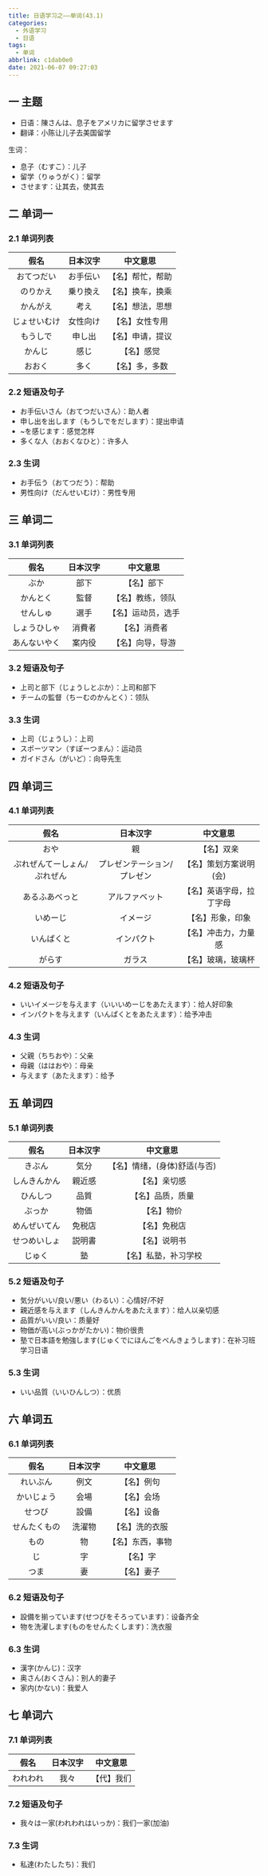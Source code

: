 ```yaml
---
title: 日语学习之——单词(43.1)
categories:
  - 外语学习
  - 日语
tags:
  - 单词
abbrlink: c1dab0e0
date: 2021-06-07 09:27:03
---
```

## 一 主题

* 日语：陳さんは、息子をアメリカに留学させます
* 翻译：小陈让儿子去美国留学

<!--more-->

生词：

* 息子（むすこ）：儿子
* 留学（りゅうがく）：留学
* させます：让其去，使其去

## 二 单词一

### 2.1 单词列表

|     假名     | 日本汉字 |     中文意思     |
| :----------: | :------: | :--------------: |
|  おてつだい  | お手伝い | 【名】帮忙，帮助 |
|   のりかえ   | 乗り換え | 【名】换车，换乘 |
|   かんがえ   |   考え   | 【名】想法，思想 |
| じょせいむけ | 女性向け |  【名】女性专用  |
|   もうしで   |  申し出  | 【名】申请，提议 |
|    かんじ    |   感じ   |    【名】感觉    |
|    おおく    |   多く   |  【名】多，多数  |

### 2.2 短语及句子

* お手伝いさん（おてつだいさん）：助人者
* 申し出を出します（もうしでをだします）：提出申请
* ~を感じます：感觉怎样
* 多くな人（おおくなひと）：许多人

### 2.3 生词

* お手伝う（おてつだう）：帮助
* 男性向け（だんせいむけ）：男性专用

## 三 单词二

### 3.1 单词列表

|     假名     | 日本汉字 |      中文意思      |
| :----------: | :------: | :----------------: |
|     ぶか     |   部下   |     【名】部下     |
|   かんとく   |   監督   |  【名】教练，领队  |
|   せんしゅ   |   選手   | 【名】运动员，选手 |
| しょうひしゃ |  消費者  |    【名】消费者    |
| あんないやく |  案内役  |  【名】向导，导游  |

### 3.2 短语及句子

* 上司と部下（じょうしとぶか）：上司和部下
* チームの監督（ちーむのかんとく）：领队

### 3.3 生词

* 上司（じょうし）：上司
* スポーツマン（すぽーつまん）：运动员
* ガイドさん（がいど）：向导先生

## 四 单词三

### 4.1 单词列表

|            假名             |          日本汉字           |         中文意思         |
| :-------------------------: | :-------------------------: | :----------------------: |
|            おや             |             親              |        【名】双亲        |
| ぷれぜんてーしょん/ぷれぜん | プレゼンテーション/プレゼン |  【名】策划方案说明(会)  |
|       あるふあべっと        |       アルファベット        | 【名】英语字母，拉丁字母 |
|          いめーじ           |          イメージ           |     【名】形象，印象     |
|         いんぱくと          |         インパクト          |   【名】冲击力，力量感   |
|           がらす            |           ガラス            |    【名】玻璃，玻璃杯    |

### 4.2 短语及句子

* いいイメージを与えます（いいいめーじをあたえます）：给人好印象
* インパクトを与えます（いんぱくとをあたえます）：给予冲击

### 4.3 生词

* 父親（ちちおや）：父亲
* 母親（ははおや）：母亲
* 与えます（あたえます）：给予

## 五 单词四

### 5.1 单词列表

|     假名     | 日本汉字 |           中文意思           |
| :----------: | :------: | :--------------------------: |
|    きぶん    |   気分   | 【名】情绪，(身体)舒适(与否) |
| しんきんかん |  親近感  |         【名】亲切感         |
|   ひんしつ   |   品質   |       【名】品质，质量       |
|    ぶっか    |   物価   |          【名】物价          |
| めんぜいてん |  免税店  |         【名】免税店         |
| せつめいしょ |  説明書  |         【名】说明书         |
|    じゅく    |    塾    |     【名】私塾，补习学校     |

### 5.2 短语及句子

* 気分がいい/良い/悪い（わるい）：心情好/不好
* 親近感を与えます（しんきんかんをあたえます）：给人以亲切感
* 品質がいい/良い：质量好
* 物価が高い(ぶっかがたかい)：物价很贵
* 塾で日本語を勉強します(じゅくでにほんごをべんきょうします)：在补习班学习日语

### 5.3 生词

* いい品質（いいひんしつ）：优质

## 六 单词五

### 6.1 单词列表

|     假名     | 日本汉字 |     中文意思     |
| :----------: | :------: | :--------------: |
|   れいぶん   |   例文   |    【名】例句    |
|  かいじょう  |   会場   |    【名】会场    |
|    せつび    |   設備   |    【名】设备    |
| せんたくもの |  洗濯物  |  【名】洗的衣服  |
|     もの     |    物    | 【名】东西，事物 |
|      じ      |    字    |     【名】字     |
|     つま     |    妻    |    【名】妻子    |

### 6.2 短语及句子

* 設備を揃っています(せつびをそろっています)：设备齐全
* 物を洗濯します(ものをせんたくします)：洗衣服

### 6.3 生词

* 漢字(かんじ)：汉字
* 奥さん(おくさん)：别人的妻子
* 家内(かない)：我爱人

## 七 单词六

### 7.1 单词列表

|   假名   | 日本汉字 |  中文意思  |
| :------: | :------: | :--------: |
| われわれ |   我々   | 【代】我们 |

### 7.2 短语及句子

* 我々は一家(われわれはいっか)：我们一家(加油)

### 7.3 生词

* 私達(わたしたち)：我们